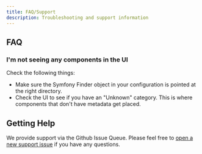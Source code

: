 ```yaml
---
title: FAQ/Support
description: Troubleshooting and support information
---
```


## FAQ

### I'm not seeing any components in the UI
Check the following things:
* Make sure the Symfony Finder object in your configuration is pointed at the right directory.
* Check the UI to see if you have an "Unknown" category.  This is where components that don't have metadata get placed.

## Getting Help

We provide support via the Github Issue Queue.  Please feel free to [open a new support issue](https://github.com/LastCallMedia/Mannequin/issues/new?labels=Support) if you have any questions.
